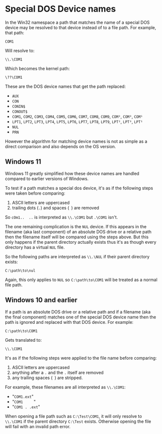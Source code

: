 # Special DOS Device names

In the Win32 namespace a path that matches the name of a special DOS device may be resolved to that device instead of to a file path. For example, that path:

    COM1

Will resolve to:

    \\.\COM1

Which becomes the kernel path:

    \??\COM1

These are the DOS device names that get the path replaced:

* `AUX`
* `CON`
* `CONIN$`
* `CONOUT$`
* `COM1`, `COM2`, `COM3`, `COM4`, `COM5`, `COM6`, `COM7`, `COM8`, `COM9`, `COM²`, `COM³`, `COM¹`
* `LPT1`, `LPT2`, `LPT3`, `LPT4`, `LPT5`, `LPT6`, `LPT7`, `LPT8`, `LPT9`, `LPT²`, `LPT³`, `LPT¹`
* `NUL`
* `PRN`

However the algorithm for matching device names is not as simple as a direct comparison and also depends on the OS version.

## Windows 11

Windows 11 greatly simplified how these device names are handled compared to earlier versions of Windows.

To test if a path matches a special dos device, it's as if the following steps were taken before comparing:

1. ASCII letters are uppercased
2. trailing dots (`.`) and spaces (` `) are removed

So `cOm1..  ..` is interpreted as `\\.\COM1` but `.\COM1` isn't.

The one remaining complication is the `NUL` device. If this appears in the filename (aka last component) of an absolute DOS drive or a relative path then the filename itself will be compared using the steps above. But this only happens if the parent directory actually exists thus it's as though every directory has a virtual `NUL` file.

So the following paths are interpreted as `\\.\NUL` if their parent directory exists:

    C:\path\to\nul

Again, this only applies to `NUL` so `C:\path\to\COM1` will be treated as a normal file path.

## Windows 10 and earlier

If a path is an absolute DOS drive or a relative path and if a filename (aka the final component) matches one of the special DOS device name then the path is ignored and replaced with that DOS device. For example:

    C:\path\to\COM1

Gets translated to:

    \\.\COM1


It's as if the following steps were applied to the file name before comparing:

1. ASCII letters are uppercased
2. anything after a `.` and the `.` itself are removed
3. any trailing spaces (` `) are stripped.

For example, these filenames are all interpreted as `\\.\COM1`:

* "<code>COM1.ext</code>"
* "<code>COM1 &nbsp; &nbsp; </code>"
* "<code>COM1 . .ext</code>"

When opening a file path such as `C:\Test\COM1`, it will only resolve to `\\.\COM1` if the parent directory `C:\Test` exists. Otherwise opening the file will fail with an invalid path error.
